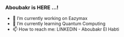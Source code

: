 ### Aboubakr is HERE ...!

- 🔭 I’m currently working on Eazymax
- 🌱 I’m currently learning Quantum Computing
- 📫 How to reach me: LINKEDIN - Aboubakr El Habti

